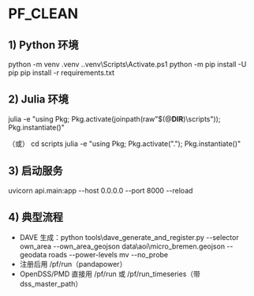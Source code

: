﻿# PF_CLEAN

## 1) Python 环境
python -m venv .venv
.\.venv\Scripts\Activate.ps1
python -m pip install -U pip
pip install -r requirements.txt

## 2) Julia 环境
julia -e "using Pkg; Pkg.activate(joinpath(raw\"$(@__DIR__)\scripts\")); Pkg.instantiate()"

（或）
cd scripts
julia -e "using Pkg; Pkg.activate(\".\"); Pkg.instantiate()"

## 3) 启动服务
uvicorn api.main:app --host 0.0.0.0 --port 8000 --reload

## 4) 典型流程
- DAVE 生成：python tools\dave_generate_and_register.py --selector own_area --own_area_geojson data\aoi\micro_bremen.geojson --geodata roads --power-levels mv --no_probe
- 注册后用 /pf/run（pandapower）
- OpenDSS/PMD 直接用 /pf/run 或 /pf/run_timeseries（带 dss_master_path）

